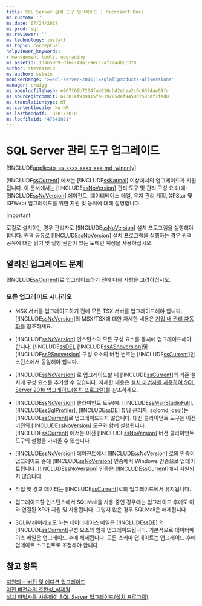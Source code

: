 ```yaml
---
title: SQL Server 관리 도구 업그레이드 | Microsoft Docs
ms.custom: ''
ms.date: 07/24/2017
ms.prod: sql
ms.reviewer: ''
ms.technology: install
ms.topic: conceptual
helpviewer_keywords:
- management tools, upgrading
ms.assetid: 1dab50b9-d16c-49a1-9ecc-af72adb6c378
author: stevestein
ms.author: sstein
monikerRange: '>=sql-server-2016||=sqlallproducts-allversions'
manager: craigg
ms.openlocfilehash: e967f69b7204fae916cb42ebea2c0c6694ae09fc
ms.sourcegitcommit: 61381ef939415fe019285def9450d7583df1fed0
ms.translationtype: HT
ms.contentlocale: ko-KR
ms.lasthandoff: 10/01/2018
ms.locfileid: "47643821"
---
```

# <a name="upgrade-sql-server-management-tools"></a>SQL Server 관리 도구 업그레이드

[!INCLUDE[appliesto-ss-xxxx-xxxx-xxx-md-winonly](../../includes/appliesto-ss-xxxx-xxxx-xxx-md-winonly.md)]

[!INCLUDE[ssCurrent](../../includes/sscurrent-md.md)] 에서는 [!INCLUDE[ssKatmai](../../includes/sskatmai-md.md)] 이상에서의 업그레이드가 지원됩니다. 이 문서에서는 [!INCLUDE[ssNoVersion](../../includes/ssnoversion-md.md)] 관리 도구 및 관리 구성 요소(예: [!INCLUDE[ssNoVersion](../../includes/ssnoversion-md.md)] 에이전트, 데이터베이스 메일, 유지 관리 계획, XPStar 및 XPWeb) 업그레이드를 위한 지원 및 동작에 대해 설명합니다.  
  
> [!IMPORTANT]  
>  로컬로 설치하는 경우 관리자로 [!INCLUDE[ssNoVersion](../../includes/ssnoversion-md.md)] 설치 프로그램을 실행해야 합니다. 원격 공유로 [!INCLUDE[ssNoVersion](../../includes/ssnoversion-md.md)] 설치 프로그램을 실행하는 경우 원격 공유에 대한 읽기 및 실행 권한이 있는 도메인 계정을 사용하십시오.  
  
## <a name="known-upgrade-issues"></a>알려진 업그레이드 문제  
[!INCLUDE[ssCurrent](../../includes/sscurrent-md.md)]로 업그레이드하기 전에 다음 사항을 고려하십시오.  
  
### <a name="for-all-upgrade-scenarios"></a>모든 업그레이드 시나리오  
  
- MSX 서버를 업그레이드하기 전에 모든 TSX 서버를 업그레이드해야 합니다. [!INCLUDE[ssNoVersion](../../includes/ssnoversion-md.md)]의 MSX/TSX에 대한 자세한 내용은 [기업 내 관리 자동화](../../ssms/agent/automated-administration-across-an-enterprise.md)를 참조하세요.  
  
-   [!INCLUDE[ssNoVersion](../../includes/ssnoversion-md.md)] 인스턴스의 모든 구성 요소를 동시에 업그레이드해야 합니다. [!INCLUDE[ssDE](../../includes/ssde-md.md)], [!INCLUDE[ssASnoversion](../../includes/ssasnoversion-md.md)]및 [!INCLUDE[ssRSnoversion](../../includes/ssrsnoversion-md.md)] 구성 요소의 버전 번호는 [!INCLUDE[ssCurrent](../../includes/sscurrent-md.md)]인스턴스에서 동일해야 합니다.  
  
-   [!INCLUDE[ssNoVersion](../../includes/ssnoversion-md.md)] 로 업그레이드할 때 [!INCLUDE[ssCurrent](../../includes/sscurrent-md.md)]의 기존 설치에 구성 요소를 추가할 수 있습니다. 자세한 내용은 [설치 마법사를 사용하여 SQL Server 2016 업그레이드&#40;설치 프로그램&#41;](../../database-engine/install-windows/upgrade-sql-server-using-the-installation-wizard-setup.md)를 참조하세요.  
  
-   [!INCLUDE[ssNoVersion](../../includes/ssnoversion-md.md)] 클라이언트 도구(예: [!INCLUDE[ssManStudioFull](../../includes/ssmanstudiofull-md.md)], [!INCLUDE[ssSqlProfiler](../../includes/sssqlprofiler-md.md)], [!INCLUDE[ssDE](../../includes/ssde-md.md)] 튜닝 관리자, sqlcmd, osql)는 [!INCLUDE[ssCurrent](../../includes/sscurrent-md.md)]로 업그레이드되지 않습니다. 대신 클라이언트 도구는 이전 버전의 [!INCLUDE[ssNoVersion](../../includes/ssnoversion-md.md)] 도구와 함께 실행됩니다. [!INCLUDE[ssCurrent](../../includes/sscurrent-md.md)] 에서는 이전 [!INCLUDE[ssNoVersion](../../includes/ssnoversion-md.md)] 버전 클라이언트 도구의 설정을 가져올 수 있습니다.  
  
-   [!INCLUDE[ssNoVersion](../../includes/ssnoversion-md.md)] 에이전트에서 [!INCLUDE[ssNoVersion](../../includes/ssnoversion-md.md)] 로의 인증이 업그레이드 중에 [!INCLUDE[ssNoVersion](../../includes/ssnoversion-md.md)] 인증에서 Windows 인증으로 업데이트됩니다. [!INCLUDE[ssNoVersion](../../includes/ssnoversion-md.md)] 인증은 [!INCLUDE[ssCurrent](../../includes/sscurrent-md.md)]에서 지원되지 않습니다.  
  
-   작업 및 경고 데이터는 [!INCLUDE[ssCurrent](../../includes/sscurrent-md.md)]로의 업그레이드에서 유지됩니다.  
  
-   업그레이드할 인스턴스에서 SQLMail을 사용 중인 경우에는 업그레이드 후에도 이와 연결된 XP가 지원 및 사용됩니다. 그렇지 않은 경우 SQLMail은 해제됩니다.  
  
-   SQLiMail이라고도 하는 데이터베이스 메일은 [!INCLUDE[ssDE](../../includes/ssde-md.md)] 의 [!INCLUDE[ssCurrent](../../includes/sscurrent-md.md)]구성 요소와 함께 업그레이드됩니다. 기본적으로 데이터베이스 메일은 업그레이드 후에 해제됩니다. 모든 스키마 업데이트는 업그레이드 후에 업데이트 스크립트로 조정해야 합니다.  
  
## <a name="see-also"></a>참고 항목  
 [지원되는 버전 및 에디션 업그레이드](../../database-engine/install-windows/supported-version-and-edition-upgrades.md)   
 [이전 버전과의 호환성_삭제됨](http://msdn.microsoft.com/library/15d9117e-e2fa-4985-99ea-66a117c1e9fd)   
 [설치 마법사를 사용하여 SQL Server 업그레이드&#40;설치 프로그램&#41;](../../database-engine/install-windows/upgrade-sql-server-using-the-installation-wizard-setup.md)  
  
  
